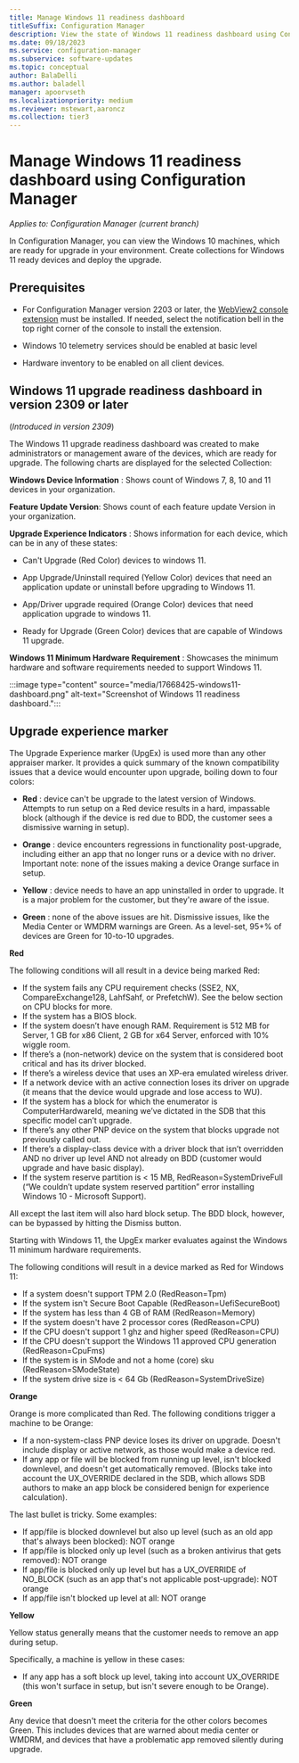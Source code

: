 ```yaml
---
title: Manage Windows 11 readiness dashboard
titleSuffix: Configuration Manager
description: View the state of Windows 11 readiness dashboard using Configuration Manager
ms.date: 09/18/2023
ms.service: configuration-manager
ms.subservice: software-updates
ms.topic: conceptual
author: BalaDelli
ms.author: baladell
manager: apoorvseth
ms.localizationpriority: medium
ms.reviewer: mstewart,aaroncz 
ms.collection: tier3
---
```


# Manage Windows 11 readiness dashboard using Configuration Manager

*Applies to: Configuration Manager (current branch)*

In Configuration Manager, you can view the Windows 10 machines, which are ready for upgrade in your environment. Create collections for Windows 11 ready devices and deploy the upgrade. 

## Prerequisites

- For Configuration Manager version 2203 or later, the [WebView2 console extension](../../core/servers/manage/admin-console-extensions.md#bkmk_notification) must be installed. If needed, select the notification bell in the top right corner of the console to install the extension. <!--10024154-->

- Windows 10 telemetry services should be enabled at basic level
  
- Hardware inventory to be enabled on all client devices.

## <a name="bkmk_2309-dashboard"></a> Windows 11 upgrade readiness dashboard in version 2309 or later
<!--16875242-->
(*Introduced in version 2309*)

The Windows 11 upgrade readiness dashboard was created to make administrators or management aware of the devices, which are ready for upgrade. The following charts are displayed for the selected Collection:

**Windows Device Information** : Shows count of Windows 7, 8, 10 and 11 devices in your organization.

**Feature Update Version**: Shows count of each feature update Version in your organization.

**Upgrade Experience Indicators** : Shows information for each device, which can be in any of these states:

- Can't Upgrade (Red Color) devices to windows 11.
    
- App Upgrade/Uninstall required (Yellow Color) devices that need an application update or uninstall before upgrading to Windows 11.
    
- App/Driver upgrade required (Orange Color) devices that need application upgrade to windows 11.
    
- Ready for Upgrade (Green Color) devices that are capable of Windows 11 upgrade.
    
**Windows 11 Minimum Hardware Requirement** : Showcases the minimum hardware and software requirements needed to support Windows 11.

:::image type="content" source="media/17668425-windows11-dashboard.png" alt-text="Screenshot of Windows 11 readiness dashboard.":::

## Upgrade experience marker

The Upgrade Experience marker (UpgEx) is used more than any other appraiser marker. It provides a quick summary of the known compatibility issues that a device would encounter upon upgrade, boiling down to four colors:

   - **Red** : device can't be upgrade to the latest version of Windows. Attempts to run setup on a Red device results in a hard, impassable block (although if the device is red due to BDD, the customer sees a dismissive warning in setup).

   - **Orange** : device encounters regressions in functionality post-upgrade, including either an app that no longer runs or a device with no driver. Important note: none of the issues making a device Orange surface in setup.

   - **Yellow** : device needs to have an app uninstalled in order to upgrade. It is a major problem for the customer, but they're aware of the issue.

   - **Green** : none of the above issues are hit. Dismissive issues, like the Media Center or WMDRM warnings are Green. As a level-set, 95+% of devices are Green for 10-to-10 upgrades.

**Red**

The following conditions will all result in a device being marked Red:

- If the system fails any CPU requirement checks (SSE2, NX, CompareExchange128, LahfSahf, or PrefetchW). See the below section on CPU blocks for more.
- If the system has a BIOS block.
- If the system doesn’t have enough RAM. Requirement is 512 MB for Server, 1 GB for x86 Client, 2 GB for x64 Server, enforced with 10% wiggle room.
- If there’s a (non-network) device on the system that is considered boot critical and has its driver blocked.
- If there’s a wireless device that uses an XP-era emulated wireless driver.
- If a network device with an active connection loses its driver on upgrade (it means that the device would upgrade and lose access to WU).
- If the system has a block for which the enumerator is ComputerHardwareId, meaning we’ve dictated in the SDB that this specific model can’t upgrade.
- If there’s any other PNP device on the system that blocks upgrade not previously called out.
- If there’s a display-class device with a driver block that isn’t overridden AND no driver up level AND not already on BDD (customer would upgrade and have basic display).
- If the system reserve partition is < 15 MB, RedReason=SystemDriveFull (“We couldn’t update system reserved partition” error installing Windows 10 - Microsoft Support).

All except the last item will also hard block setup. The BDD block, however, can be bypassed by hitting the Dismiss button.

Starting with Windows 11, the UpgEx marker evaluates against the Windows 11 minimum hardware requirements. 

The following conditions will result in a device marked as Red for Windows 11:

- If a system doesn't support TPM 2.0 (RedReason=Tpm)
- If the system isn't Secure Boot Capable (RedReason=UefiSecureBoot)
- If the system has less than 4 GB of RAM (RedReason=Memory)
- If the system doesn't have 2 processor cores (RedReason=CPU)
- If the CPU doesn't support 1 ghz and higher speed (RedReason=CPU)
- If the CPU doesn't support the Windows 11 approved CPU generation (RedReason=CpuFms)
- If the system is in SMode and not a home (core) sku (RedReason=SModeState)
- If the system drive size is < 64 Gb (RedReason=SystemDriveSize)

**Orange** 

Orange is more complicated than Red. The following conditions trigger a machine to be Orange:

- If a non-system-class PNP device loses its driver on upgrade. Doesn't include display or active network, as those would make a device red.
- If any app or file will be blocked from running up level, isn't blocked downlevel, and doesn't get automatically removed. (Blocks take into account the UX_OVERRIDE declared in the SDB, which allows SDB authors to make an app block be considered benign for experience calculation).

The last bullet is tricky. Some examples:
- If app/file is blocked downlevel but also up level (such as an old app that's always been blocked): NOT orange
- If app/file is blocked only up level (such as a broken antivirus that gets removed): NOT orange
- If app/file is blocked only up level but has a UX_OVERRIDE of NO_BLOCK (such as an app that's not applicable post-upgrade): NOT orange
- If app/file isn't blocked up level at all: NOT orange

**Yellow**

Yellow status generally means that the customer needs to remove an app during setup.

Specifically, a machine is yellow in these cases:
- If any app has a soft block up level, taking into account UX_OVERRIDE (this won't surface in setup, but isn't severe enough to be Orange).

**Green**

Any device that doesn't meet the criteria for the other colors becomes Green. This includes devices that are warned about media center or WMDRM, and devices that have a problematic app removed silently during upgrade.


